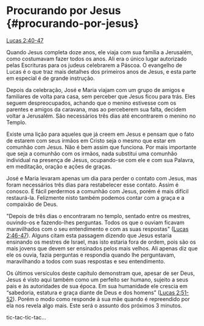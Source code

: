 # **Procurando por Jesus** {#procurando-por-jesus}

[Lucas 2:40-47](http://bibliaonline.com.br/acf/lc/2/40-47)

Quando Jesus completa doze anos, ele viaja com sua família a Jerusalém, como costumavam fazer todos os anos. Ali era o único lugar autorizado pelas Escrituras para os judeus celebrarem a Páscoa. O evangelho de Lucas é o que traz mais detalhes dos primeiros anos de Jesus, e esta parte em especial é de grande instrução.

Depois da celebração, José e Maria viajam com um grupo de amigos e familiares de volta para casa, sem perceber que Jesus ficou para trás. Eles seguem despreocupados, achando que o menino estivesse com os parentes e amigos da caravana, mas ao perceberem sua falta, decidem voltar a Jerusalém. São necessários três dias até encontrarem o menino no Templo.

Existe uma lição para aqueles que já creem em Jesus e pensam que o fato de estarem com seus irmãos em Cristo seja o mesmo que estar em comunhão com Jesus. Não é bem assim que funciona. Por mais importante que seja a comunhão com os irmãos, nada substitui uma comunhão individual na presença de Jesus, ocupando-se com ele e com sua Palavra, em meditação, oração e ações de graças.

José e Maria levaram apenas um dia para perder o contato com Jesus, mas foram necessários três dias para restabelecer esse contato. Assim é conosco. É fácil perdermos a comunhão com Jesus, porém é mais difícil restaurá-la. Felizmente nisto também podemos contar com a graça e a compaixão de Deus.

&quot;Depois de três dias o encontraram no templo, sentado entre os mestres, ouvindo-os e fazendo-lhes perguntas. Todos os que o ouviam ficavam maravilhados com o seu entendimento e com as suas respostas&quot; ([Lucas 2:46-47](http://bibliaonline.com.br/acf/lc/2/46-47)). Alguns citam esta passagem dizendo que Jesus estaria ensinando os mestres de Israel, mas isto estaria fora de ordem, pois são os mais jovens que devem ser ensinados pelos mais velhos. Ali apenas diz que ele os ouvia, fazia perguntas e respondia quando lhe perguntavam, maravilhando a todos com suas respostas e seu entendimento.

Os últimos versículos deste capítulo demonstram que, apesar de ser Deus, Jesus é visto aqui também como um perfeito ser humano, sujeito a seus pais e às autoridades de sua época. Em sua humanidade ele crescia em “sabedoria, estatura e graça diante de Deus e dos homens” ([Lucas 2:51-52](http://bibliaonline.com.br/acf/lc/2/51-52)). Porém o modo como responde à sua mãe quando é repreendido por ela nos revela algo mais. Este será o assunto dos próximos 3 minutos.

tic-tac-tic-tac...